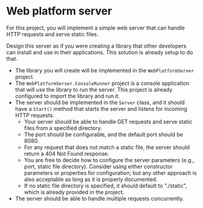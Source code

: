 # Web platform server

For this project, you will implement a simple web server that can handle HTTP requests and serve static files.

Design this server as if you were creating a library that other developers can install and use in their applications. This solution is already setup to do that.

- The library you will create will be implemented in the `WebPlatformServer` project.
- The `WebPlatformServer.ConsoleRunner` project is a console application that will use the library to run the server. This project is already configured to import the library and run it.
- The server should be implemented in the `Server` class, and it should have a `Start()` method that starts the server and listens for incoming HTTP requests. 
	- Your server should be able to handle GET requests and serve static files from a specified directory.
	- The port should be configurable, and the default port should be 8080.
	- For any request that does not match a static file, the server should return a 404 Not Found response.
	- You are free to decide how to configure the server parameters (e.g., port, static file directory). Consider using either constructor parameters or properties for configuration; but any other approach is also acceptable as long as it is properly documented.
	- If no static file directory is specified, it should default to "./static", which is already provided in the project.
- The server should be able to handle multiple requests concurrently.